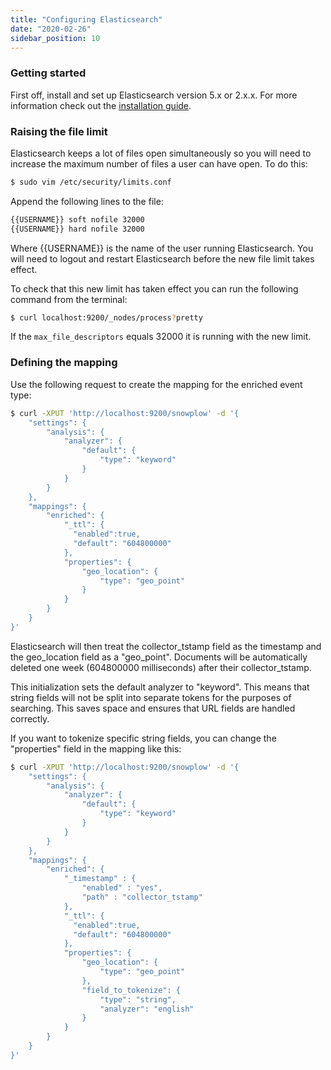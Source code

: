 ```yaml
---
title: "Configuring Elasticsearch"
date: "2020-02-26"
sidebar_position: 10
---
```


### Getting started

First off, install and set up Elasticsearch version 5.x or 2.x.x. For more information check out the [installation guide](https://www.elastic.co/guide/en/elasticsearch/reference/current/_installation.html).

### Raising the file limit

Elasticsearch keeps a lot of files open simultaneously so you will need to increase the maximum number of files a user can have open. To do this:

```bash
$ sudo vim /etc/security/limits.conf
```

Append the following lines to the file:

```bash
{{USERNAME}} soft nofile 32000
{{USERNAME}} hard nofile 32000
```

Where {{USERNAME}} is the name of the user running Elasticsearch. You will need to logout and restart Elasticsearch before the new file limit takes effect.

To check that this new limit has taken effect you can run the following command from the terminal:

```bash
$ curl localhost:9200/_nodes/process?pretty
```

If the `max_file_descriptors` equals 32000 it is running with the new limit.

### [](https://github.com/snowplow/snowplow/wiki/elasticsearch-loader-setup#defining-the-mapping)

### Defining the mapping

Use the following request to create the mapping for the enriched event type:

```bash
$ curl -XPUT 'http://localhost:9200/snowplow' -d '{
    "settings": {
        "analysis": {
            "analyzer": {
                "default": {
                    "type": "keyword"
                }
            }
        }
    },
    "mappings": {
        "enriched": {
            "_ttl": {
              "enabled":true,
              "default": "604800000"
            },
            "properties": {
                "geo_location": {
                    "type": "geo_point"
                }
            }
        }
    }
}'
```

Elasticsearch will then treat the collector\_tstamp field as the timestamp and the geo\_location field as a "geo\_point". Documents will be automatically deleted one week (604800000 milliseconds) after their collector\_tstamp.

This initialization sets the default analyzer to "keyword". This means that string fields will not be split into separate tokens for the purposes of searching. This saves space and ensures that URL fields are handled correctly.

If you want to tokenize specific string fields, you can change the "properties" field in the mapping like this:

```bash
$ curl -XPUT 'http://localhost:9200/snowplow' -d '{
    "settings": {
        "analysis": {
            "analyzer": {
                "default": {
                    "type": "keyword"
                }
            }
        }
    },
    "mappings": {
        "enriched": {
            "_timestamp" : {
                "enabled" : "yes",
                "path" : "collector_tstamp"
            },
            "_ttl": {
              "enabled":true,
              "default": "604800000"
            },
            "properties": {
                "geo_location": {
                    "type": "geo_point"
                },
                "field_to_tokenize": {
                    "type": "string",
                    "analyzer": "english"
                }
            }
        }
    }
}'
```
